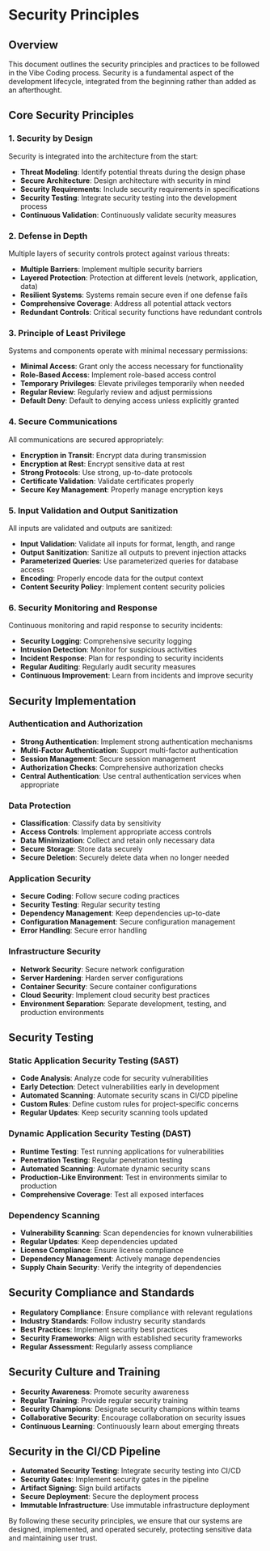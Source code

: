 # Security Principles

## Overview

This document outlines the security principles and practices to be followed in the Vibe Coding process. Security is a fundamental aspect of the development lifecycle, integrated from the beginning rather than added as an afterthought.

## Core Security Principles

### 1. Security by Design

Security is integrated into the architecture from the start:

- **Threat Modeling**: Identify potential threats during the design phase
- **Secure Architecture**: Design architecture with security in mind
- **Security Requirements**: Include security requirements in specifications
- **Security Testing**: Integrate security testing into the development process
- **Continuous Validation**: Continuously validate security measures

### 2. Defense in Depth

Multiple layers of security controls protect against various threats:

- **Multiple Barriers**: Implement multiple security barriers
- **Layered Protection**: Protection at different levels (network, application, data)
- **Resilient Systems**: Systems remain secure even if one defense fails
- **Comprehensive Coverage**: Address all potential attack vectors
- **Redundant Controls**: Critical security functions have redundant controls

### 3. Principle of Least Privilege

Systems and components operate with minimal necessary permissions:

- **Minimal Access**: Grant only the access necessary for functionality
- **Role-Based Access**: Implement role-based access control
- **Temporary Privileges**: Elevate privileges temporarily when needed
- **Regular Review**: Regularly review and adjust permissions
- **Default Deny**: Default to denying access unless explicitly granted

### 4. Secure Communications

All communications are secured appropriately:

- **Encryption in Transit**: Encrypt data during transmission
- **Encryption at Rest**: Encrypt sensitive data at rest
- **Strong Protocols**: Use strong, up-to-date protocols
- **Certificate Validation**: Validate certificates properly
- **Secure Key Management**: Properly manage encryption keys

### 5. Input Validation and Output Sanitization

All inputs are validated and outputs are sanitized:

- **Input Validation**: Validate all inputs for format, length, and range
- **Output Sanitization**: Sanitize all outputs to prevent injection attacks
- **Parameterized Queries**: Use parameterized queries for database access
- **Encoding**: Properly encode data for the output context
- **Content Security Policy**: Implement content security policies

### 6. Security Monitoring and Response

Continuous monitoring and rapid response to security incidents:

- **Security Logging**: Comprehensive security logging
- **Intrusion Detection**: Monitor for suspicious activities
- **Incident Response**: Plan for responding to security incidents
- **Regular Auditing**: Regularly audit security measures
- **Continuous Improvement**: Learn from incidents and improve security

## Security Implementation

### Authentication and Authorization

- **Strong Authentication**: Implement strong authentication mechanisms
- **Multi-Factor Authentication**: Support multi-factor authentication
- **Session Management**: Secure session management
- **Authorization Checks**: Comprehensive authorization checks
- **Central Authentication**: Use central authentication services when appropriate

### Data Protection

- **Classification**: Classify data by sensitivity
- **Access Controls**: Implement appropriate access controls
- **Data Minimization**: Collect and retain only necessary data
- **Secure Storage**: Store data securely
- **Secure Deletion**: Securely delete data when no longer needed

### Application Security

- **Secure Coding**: Follow secure coding practices
- **Security Testing**: Regular security testing
- **Dependency Management**: Keep dependencies up-to-date
- **Configuration Management**: Secure configuration management
- **Error Handling**: Secure error handling

### Infrastructure Security

- **Network Security**: Secure network configuration
- **Server Hardening**: Harden server configurations
- **Container Security**: Secure container configurations
- **Cloud Security**: Implement cloud security best practices
- **Environment Separation**: Separate development, testing, and production environments

## Security Testing

### Static Application Security Testing (SAST)

- **Code Analysis**: Analyze code for security vulnerabilities
- **Early Detection**: Detect vulnerabilities early in development
- **Automated Scanning**: Automate security scans in CI/CD pipeline
- **Custom Rules**: Define custom rules for project-specific concerns
- **Regular Updates**: Keep security scanning tools updated

### Dynamic Application Security Testing (DAST)

- **Runtime Testing**: Test running applications for vulnerabilities
- **Penetration Testing**: Regular penetration testing
- **Automated Scanning**: Automate dynamic security scans
- **Production-Like Environment**: Test in environments similar to production
- **Comprehensive Coverage**: Test all exposed interfaces

### Dependency Scanning

- **Vulnerability Scanning**: Scan dependencies for known vulnerabilities
- **Regular Updates**: Keep dependencies updated
- **License Compliance**: Ensure license compliance
- **Dependency Management**: Actively manage dependencies
- **Supply Chain Security**: Verify the integrity of dependencies

## Security Compliance and Standards

- **Regulatory Compliance**: Ensure compliance with relevant regulations
- **Industry Standards**: Follow industry security standards
- **Best Practices**: Implement security best practices
- **Security Frameworks**: Align with established security frameworks
- **Regular Assessment**: Regularly assess compliance

## Security Culture and Training

- **Security Awareness**: Promote security awareness
- **Regular Training**: Provide regular security training
- **Security Champions**: Designate security champions within teams
- **Collaborative Security**: Encourage collaboration on security issues
- **Continuous Learning**: Continuously learn about emerging threats

## Security in the CI/CD Pipeline

- **Automated Security Testing**: Integrate security testing into CI/CD
- **Security Gates**: Implement security gates in the pipeline
- **Artifact Signing**: Sign build artifacts
- **Secure Deployment**: Secure the deployment process
- **Immutable Infrastructure**: Use immutable infrastructure deployment

By following these security principles, we ensure that our systems are designed, implemented, and operated securely, protecting sensitive data and maintaining user trust.